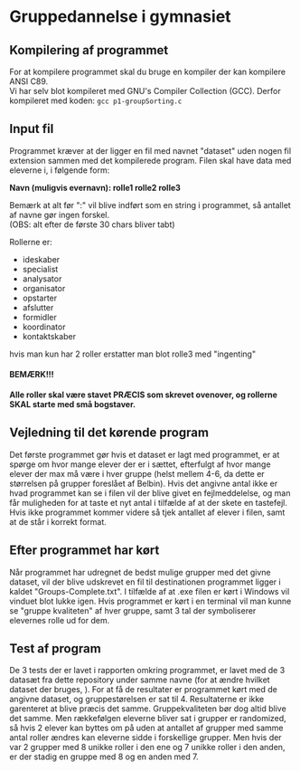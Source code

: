 # Gruppedannelse i gymnasiet
## Kompilering af programmet 
For at kompilere programmet skal du bruge en kompiler der kan kompilere ANSI C89. <br />
Vi har selv blot kompileret med GNU's Compiler Collection (GCC). Derfor kompileret med koden: `gcc p1-groupSorting.c`

## Input fil
Programmet kræver at der ligger en fil med navnet "dataset" uden nogen fil extension sammen med det kompilerede program.
Filen skal have data med eleverne i, i følgende form: 

**Navn (muligvis evernavn): rolle1 rolle2 rolle3**

Bemærk at alt før ":" vil blive indført som en string i programmet, så antallet af navne gør ingen forskel.<br />
(OBS: alt efter de første 30 chars bliver tabt)

Rollerne er:
* ideskaber
* specialist
* analysator
* organisator
* opstarter
* afslutter
* formidler
* koordinator
* kontaktskaber 

hvis man kun har 2 roller erstatter man blot rolle3 med "ingenting"
#### BEMÆRK!!! 
**Alle roller skal være stavet PRÆCIS som skrevet ovenover, og rollerne SKAL starte med små bogstaver.**

## Vejledning til det kørende program
Det første programmet gør hvis et dataset er lagt med programmet, er at spørge om hvor mange elever der er i sættet, efterfulgt af hvor mange elever der max må være i hver gruppe (helst mellem 4-6, da dette er størrelsen på grupper foreslået af Belbin).
Hvis det angivne antal ikke er hvad programmet kan se i filen vil der blive givet en fejlmeddelelse, og man får muligheden for at taste et nyt antal i tilfælde af at der skete en tastefejl. 
Hvis ikke programmet kommer videre så tjek antallet af elever i filen, samt at de står i korrekt format.

## Efter programmet har kørt
Når programmet har udregnet de bedst mulige grupper med det givne dataset, vil der blive udskrevet en fil til destinationen programmet ligger i kaldet "Groups-Complete.txt".
I tilfælde af at .exe filen er kørt i Windows vil vinduet blot lukke igen.
Hvis programmet er kørt i en terminal vil man kunne se "gruppe kvaliteten" af hver gruppe, samt 3 tal der symboliserer elevernes rolle ud for dem.

## Test af program
De 3 tests der er lavet i rapporten omkring programmet, er lavet med de 3 datasæt fra dette repository under samme navne (for at ændre hvilket dataset der bruges, ). For at få de resultater er programmet kørt med de angivne dataset, og gruppestørelsen er sat til 4. 
Resultaterne er ikke garenteret at blive præcis det samme. Gruppekvaliteten bør dog altid blive det samme. Men rækkefølgen eleverne bliver sat i grupper er randomized, så hvis 2 elever kan byttes om på uden at antallet af grupper med samme antal roller ændres kan eleverne sidde i forskellige grupper. Men hvis der var 2 grupper med 8 unikke roller i den ene og 7 unikke roller i den anden, er der stadig en gruppe med 8 og en anden med 7.
